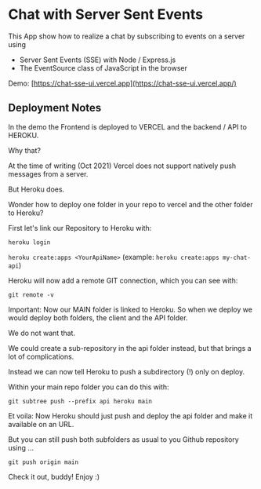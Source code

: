 # Chat with Server Sent Events

This App show how to realize a chat by subscribing to events on a server using

- Server Sent Events (SSE) with Node / Express.js
- The EventSource class of JavaScript in the browser

Demo: [https://chat-sse-ui.vercel.app](https://chat-sse-ui.vercel.app/)

## Deployment Notes

In the demo the Frontend is deployed to VERCEL and the backend / API to HEROKU.

Why that?

At the time of writing (Oct 2021) Vercel does not support natively push messages from a server. 

But Heroku does.

Wonder how to deploy one folder in your repo to vercel and the other folder to Heroku?

First let's link our Repository to Heroku with:

`heroku login`

`heroku create:apps <YourApiName>` (example: `heroku create:apps my-chat-api`)

Heroku will now add a remote GIT connection, which you can see with:

`git remote -v`

Important: Now our MAIN folder is linked to Heroku. So when we deploy we would deploy both folders, the client and the API folder.

We do not want that.

We could create a sub-repository in the api folder instead, but that brings a lot of complications.

Instead we can now tell Heroku to push a subdirectory (!) only on deploy.

Within your main repo folder you can do this with:

`git subtree push --prefix api heroku main`

Et voila: Now Heroku should just push and deploy the api folder and make it available on an URL.

But you can still push both subfolders as usual to you Github repository using ...

`git push origin main`

Check it out, buddy! Enjoy :)

